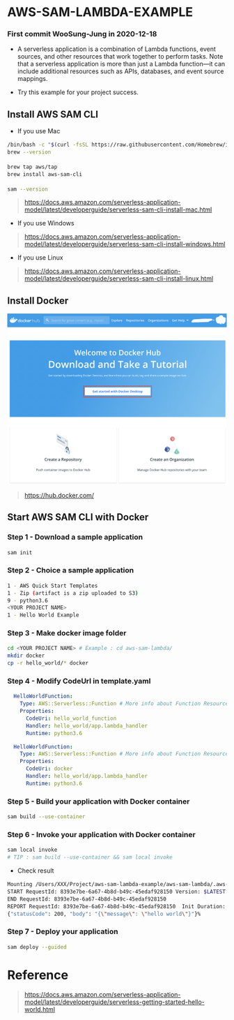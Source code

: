# AWS-SAM-LAMBDA-EXAMPLE

### First commit WooSung-Jung  in 2020-12-18

- A serverless application is a combination of Lambda functions, event sources, and other resources that work together to perform tasks. Note that a serverless application is more than just a Lambda function—it can include additional resources such as APIs, databases, and event source mappings.

- Try this example for your project success.

## Install AWS SAM CLI

- If you use Mac

```bash
/bin/bash -c "$(curl -fsSL https://raw.githubusercontent.com/Homebrew/install/master/install.sh)"
brew --version

brew tap aws/tap
brew install aws-sam-cli

sam --version
```

> https://docs.aws.amazon.com/serverless-application-model/latest/developerguide/serverless-sam-cli-install-mac.html

- If you use Windows

> https://docs.aws.amazon.com/serverless-application-model/latest/developerguide/serverless-sam-cli-install-windows.html

- If you use Linux

> https://docs.aws.amazon.com/serverless-application-model/latest/developerguide/serverless-sam-cli-install-linux.html

## Install Docker

![image1.jpg](./images/images1.png)

>https://hub.docker.com/ 

## Start AWS SAM CLI with Docker

### Step 1 - Download a sample application
```bash
sam init
```

### Step 2 - Choice  a sample application
```bash
1 - AWS Quick Start Templates
1 - Zip (artifact is a zip uploaded to S3)
9 - python3.6
<YOUR PROJECT NAME>
1 - Hello World Example
```

### Step 3 - Make docker image folder
```bash
cd <YOUR PROJECT NAME> # Example : cd aws-sam-lambda/
mkdir docker
cp -r hello_world/* docker
```

### Step 4 - Modify CodeUrl in template.yaml
```yaml
  HelloWorldFunction:
    Type: AWS::Serverless::Function # More info about Function Resource: https://github.com/awslabs/serverless-application-model/blob/master/versions/2016-10-31.md#awsserverlessfunction
    Properties:
      CodeUri: hello_world_function
      Handler: hello_world/app.lambda_handler
      Runtime: python3.6
```

```yaml
  HelloWorldFunction:
    Type: AWS::Serverless::Function # More info about Function Resource: https://github.com/awslabs/serverless-application-model/blob/master/versions/2016-10-31.md#awsserverlessfunction
    Properties:
      CodeUri: docker
      Handler: hello_world/app.lambda_handler
      Runtime: python3.6
```

### Step 5 - Build your application with Docker container
```bash
sam build --use-container
```
### Step 6 - Invoke your application with Docker container
```bash
sam local invoke
# TIP : sam build --use-container && sam local invoke
```

- Check result

```bash
Mounting /Users/XXX/Project/aws-sam-lambda-example/aws-sam-lambda/.aws-sam/build/HelloWorldFunction as /var/task:ro,delegated inside runtime container
START RequestId: 8393e7be-6a67-4b8d-b49c-45edaf928150 Version: $LATEST
END RequestId: 8393e7be-6a67-4b8d-b49c-45edaf928150
REPORT RequestId: 8393e7be-6a67-4b8d-b49c-45edaf928150  Init Duration: 0.31 ms  Duration: 119.65 ms       Billed Duration: 200 ms Memory Size: 128 MB     Max Memory Used: 128 MB
{"statusCode": 200, "body": "{\"message\": \"hello world\"}"}%     
```

### Step 7 - Deploy your application
```bash
sam deploy --guided
```

# Reference
> https://docs.aws.amazon.com/serverless-application-model/latest/developerguide/serverless-getting-started-hello-world.html
